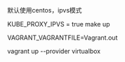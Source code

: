 


默认使用centos，ipvs模式


KUBE_PROXY_IPVS = true
make up




VAGRANT_VAGRANTFILE=Vagrant.out

vagrant up --provider virtualbox


